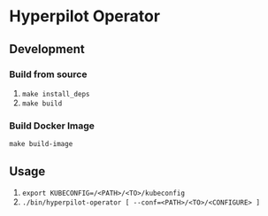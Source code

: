 # Hyperpilot Operator


## Development
### Build from source
1. `make install_deps`
2. `make build`


### Build Docker Image
`make build-image`


## Usage
1. `export KUBECONFIG=/<PATH>/<TO>/kubeconfig`
2. `./bin/hyperpilot-operator [ --conf=<PATH>/<TO>/<CONFIGURE> ]`

